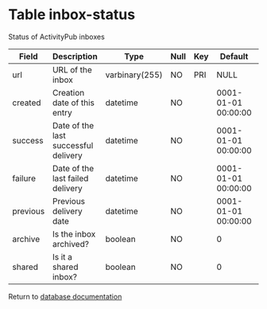 Table inbox-status
===========
Status of ActivityPub inboxes

| Field | Description | Type | Null | Key | Default | Extra |
| ----- | ----------- | ---- | ---- | --- | ------- | ----- |
| url | URL of the inbox | varbinary(255) | NO | PRI | NULL |  |    
| created | Creation date of this entry | datetime | NO |  | 0001-01-01 00:00:00 |  |    
| success | Date of the last successful delivery | datetime | NO |  | 0001-01-01 00:00:00 |  |    
| failure | Date of the last failed delivery | datetime | NO |  | 0001-01-01 00:00:00 |  |    
| previous | Previous delivery date | datetime | NO |  | 0001-01-01 00:00:00 |  |    
| archive | Is the inbox archived? | boolean | NO |  | 0 |  |    
| shared | Is it a shared inbox? | boolean | NO |  | 0 |  |    

Return to [database documentation](help/database)

